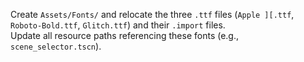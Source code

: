 Create `Assets/Fonts/` and relocate the three `.ttf` files (`Apple ][.ttf`, `Roboto-Bold.ttf`, `Glitch.ttf`) and their `.import` files.\
Update all resource paths referencing these fonts (e.g., `scene_selector.tscn`).
